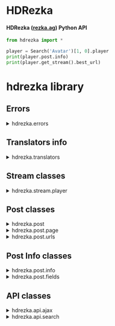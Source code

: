 # HDRezka

#### HDRezka ([rezka.ag](https://rezka.ag)) Python API

```python
from hdrezka import *

player = Search('Avatar')[1, 0].player
print(player.post.info)
print(player.get_stream().best_url)
```

# hdrezka library

<h2>Errors</h2>
<details>
    <summary>hdrezka.errors</summary>

```python
class HDRezkaError(Exception):
    """Any HDRezka exception"""


class UnknownContentType(HDRezkaError, TypeError):
    """Invalid content type"""


class AjaxFail(HDRezkaError):
    """No success response"""


class EmptyPage(HDRezkaError):
    """Asked page is empty (see Page class)"""

```

</details>

<h2>Translators info</h2>
<details>
    <summary>hdrezka.translators</summary>

```python
class Translators:
    __slots__ = ('names', 'ids', 'name_id', 'id_name')
    names: tuple[str]
    ids: tuple[int]
    name_id: dict[str, int]
    id_name: dict[int, str]

    def __init__(self, name_id: dict[str, int]):
        ...
```

</details>

<h2>Stream classes</h2>
<details>
    <summary>hdrezka.stream.player</summary>

```python
PlayerType = PlayerBase | PlayerMovie | PlayerSeries


class PlayerBase:
    def __init__(self, url_or_cast: Self | str):
        ...


class PlayerMovie(PlayerBase):
    def get_stream(self, translator_id: SupportsInt = None) -> URLs:
        ...


class PlayerSeries(PlayerBase):
    def get_episodes(self, translator_id: SupportsInt = None) -> defaultdict[int, tuple[int]]:
        ...

    def get_stream(self, season: int, episode: int, translator_id: SupportsInt = None) -> URLs:
        ...


def player(url_or_path: str) -> PlayerType:
    """
    Returns either Player Series if series, or PlayerMovie if movie, otherwise raises UnknownContentType
    """
    ...


Player = player
```

</details>

<h2>Post classes</h2>
<details>
    <summary>hdrezka.post</summary>

```python
class Post:
    """Stores information about the post"""
    __slots__ = ('url', 'translator_id', 'id', 'name', 'type', 'info', 'translators', 'other_parts_urls')

    def __init__(self, url: str):
        ...
```

</details>

<details>
    <summary>hdrezka.post.page</summary>

```python
PageNumber = Iterable[int] | slice | int


@dataclass(frozen=True)
class InlineItem:
    """Content Inline Item view"""
    url: str
    name: str
    info: str
    poster: str  # image url

    @property
    def player(self) -> PlayerType:
        return Player(self.url)


class Page:
    """Ajax class for HDRezka search"""
    page: str = property(..., ...)

    def __init__(self, url: str = 'https://rezka.ag/'):
        ...

    def __iter__(self) -> Iterator[InlineItem]:
        """
        Returns the generator of all found articles
        """
        ...

    def page_iter(self, page: PageNumber = 1) -> Iterator[InlineItem] | None:
        ...

    def get_pages(self, page: PageNumber = 1) -> tuple[InlineItem]:
        ...

    def __getitem__(self, item: PageNumber | Sequence[PageNumber | SupportsIndex | slice]
                    ) -> tuple[InlineItem] | InlineItem:
        ...
```

</details>

<details>
    <summary>hdrezka.post.urls</summary>

```python
def short_url(url: str) -> str:
    """
    >>> short_url('https://rezka.ag/.../.../90909-any-name.html/')
    '.../.../90909-90909'
    >>> short_url('https://rezka.ag/.../.../any-name.html')
    '.../.../any-name'
    """
    ...


def long_url(url: str) -> str:
    """
    >>> long_url('rezka.ag/.../.../99999-any-name')
    'https://rezka.ag/.../.../99999-99999.html'
    >>> long_url('.../.../99999-99999')
    'https://rezka.ag/.../.../99999-99999.html'
    """
    ...


class Quality(str):
    addon: str  # can contain 'ultra'

    def __int__(self):
        """
        returns pixels height
        """
        ...

    def __lt__(self, other):
        ...


class URL(str):
    mp4: str


class URLs:
    best_url: URL

    def __init__(self, data: str | dict):
        ...

    def __getitem__(self, item: (SupportsInt | str) | (slice | Iterable)):
        ...
```

</details>

<h2>Post Info classes</h2>
<details>
    <summary>hdrezka.post.info</summary>

```python

class PostInfo:
    FILL_FIELDS = ('rating', 'places', 'slogan', 'release', 'country', 'director', 'genre',
                   'quality', 'translator', 'age_rating', 'duration', 'from_', 'characters')
    __slots__ = FILL_FIELDS + ('fields', 'title', 'orig_title', 'poster', 'description')
    translator: str

    def __init__(self, soup: BeautifulSoup):
        ...
```

</details>

<details>
    <summary>hdrezka.post.fields</summary>

```python
@dataclass(frozen=True)
class Rating:
    service: str
    rating: int | float
    votes: int


@dataclass(frozen=True)
class Place:
    name: str
    place: int


@dataclass(frozen=True)
class Release:
    year: int
    day: str


@dataclass(frozen=True)
class AgeRating:
    age: int
    description: str


@dataclass(frozen=True)
class Duration:
    number: int
    units: str


class Poster(NamedTuple):
    full: str
    preview: str
```

</details>

<h2>API classes</h2>
<details>
    <summary>hdrezka.api.ajax</summary>

```python
class Ajax:
    """HDRezka Ajax class"""

    @classmethod
    def get_cdn_series(cls, data: dict[str]):
        ...

    @classmethod
    def get_episodes(cls, id: int | str, translator_id: int | str):
        ...

    @classmethod
    def get_stream(cls, id: int | str, translator_id: int | str, season: int | str, episode: int | str):
        ...

    @classmethod
    def get_movie(cls, id: int | str, translator_id: int | str):
        ...
```

</details>

<details>
    <summary>hdrezka.api.search</summary>

```python
class Search(Page):
    """Ajax class for HDRezka search"""
    query: str = property(..., ...)

    def __init__(self, query: str = ''):
        ...

    def __iter__(self) -> Iterator[InlineItem]:
        """
        Returns the generator of all found articles
        """
        ...
```

</details>